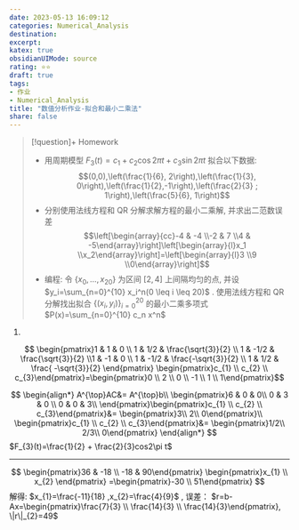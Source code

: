 ```yaml
---
date: 2023-05-13 16:09:12
categories: Numerical_Analysis 
destination: 
excerpt: 
katex: true
obsidianUIMode: source
rating: ⭐⭐
draft: true
tags:  
- 作业
- Numerical_Analysis 
title: "数值分析作业-拟合和最小二乘法"
share: false
---
```

> [!question]+ Homework
> - 用周期模型 $F_3(t)=c_1+c_2 \cos 2 \pi t+c_3 \sin 2 \pi t$ 拟合以下数据:$$(0,0),\left(\frac{1}{6}, 2\right),\left(\frac{1}{3}, 0\right),\left(\frac{1}{2},-1\right),\left(\frac{2}{3} ; 1\right),\left(\frac{5}{6}, 1\right)$$ 
> - 分别使用法线方程和 QR 分解求解方程的最小二乘解, 并求出二范数误差 $$\left[\begin{array}{cc}-4 & -4 \\-2 & 7 \\4 & -5\end{array}\right]\left[\begin{array}{l}x_1 \\x_2\end{array}\right]=\left[\begin{array}{l}3 \\9 \\0\end{array}\right]$$
> - 编程: 令 $\left\{x_0, \ldots, x_{20}\right\}$ 为区间 $[2,4]$ 上间隔均匀的点, 并设 $y_i=\sum_{n=0}^{10} x_i^n(0 \leq i \leq 20)$ . 使用法线方程和 QR 分解找出拟合 $\left\{\left(x_i, y_i\right)\right\}_{i=0}^{20}$ 的最小二乘多项式 $P(x)=\sum_{n=0}^{10} c_n x^n$

1.
$$
\begin{pmatrix}1 & 1 & 0 \\ 1 & 1/2 & \frac{\sqrt{3}}{2} \\ 1 & -1/2 & \frac{\sqrt{3}}{2} \\1 & -1 & 0 \\ 1 & -1/2 & \frac{-\sqrt{3}}{2}  \\ 1 & 1/2 & \frac{	-\sqrt{3}}{2}	\end{pmatrix}
\begin{pmatrix}c_{1} \\ c_{2} \\ c_{3}\end{pmatrix}=\begin{pmatrix}0 \\ 2 \\ 0 \\ -1 \\ 1 \\ 1\end{pmatrix}$$

$$
\begin{align*}
A^{\top}AC&= A^{\top}b\\
\begin{pmatrix}6 & 0 & 	0\\
0 & 3 & 0 \\
0 & 0 & 	3\\
\end{pmatrix}\begin{pmatrix}c_{1} \\ c_{2} \\ c_{3}\end{pmatrix}&= \begin{pmatrix}3\\
2\\
0\end{pmatrix}\\
\begin{pmatrix}c_{1} \\ c_{2} \\ c_{3}\end{pmatrix}&= \begin{pmatrix}1/2\\
2/3\\
0\end{pmatrix}
\end{align*}
$$
$F_{3}(t)=\frac{1}{2} + \frac{2}{3}cos2\pi t$

---

$$
\begin{pmatrix}36 & -18 \\ -18 & 	90\end{pmatrix} \begin{pmatrix}x_{1}  \\ x_{2} \end{pmatrix} =\begin{pmatrix}-30 \\ 51\end{pmatrix}
$$
解得: $x_{1}=\frac{-11}{18} ,x_{2}=\frac{4}{9}$ , 误差： $r=b-Ax=\begin{pmatrix}\frac{7}{3} \\ \frac{14}{3} \\ \frac{14}{3}\end{pmatrix}, \|r\|_{2}=49$
